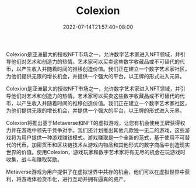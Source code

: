 ﻿---
weight: 
title: "Colexion"
description: "Colexion是亚洲最大的基于区块链的NFT市场，旨在发现和购买由顶级加密艺术家策划的巨星独家数字收藏品。Colexion is Asia's Largest blockchain based NFT marketplace to discover and buy exclusive digital collectibles of megastars curated by top crypto artists."
date: 2022-07-14T21:57:40+08:00
lastmod: 2022-07-14T16:45:40+08:00
draft: false
authors: ["june"]
featuredImage: "522.jpg"
link: "https://colexion.io/"
tags: ["Colexion","数字收藏品"]
categories: ["navigation"]
navigation: ["数字收藏品"]
lightgallery: true
toc: true
pinned: false
recommend: false
recommend1: false
---
Colexion是亚洲最大的授权NFT市场之一，允许数字艺术家进入NFT领域，并引导他们对艺术和创造力的热情。艺术家可以买卖这些数字收藏品或不可替代的代币，以产生收入并随着时间的推移创造价值。我们正在建立一个数字艺术家社区，为他们提供无限的增长机会，并提供一个强大的平台，以王牌的形式进入元界。

Colexion是亚洲最大的授权NFT市场之一，允许数字艺术家进入NFT领域，并引导他们对艺术和创造力的热情。艺术家可以买卖这些数字收藏品或不可替代的代币，以产生收入并随着时间的推移创造价值。我们正在建立一个数字艺术家社区，为他们提供无限的增长机会，并提供一个强大的平台，以王牌的形式进入元界。

Colexion将推出基于Metaverse和NFT的虚拟游戏，让您有机会使用王牌获得权力并在游戏中领先于竞争对手。我们还计划推出其他几款独一无二的游戏，这些游戏将为用户提供一种游戏赚钱模式。游戏赚取是一个全新的范式，基于使用不可替代的代币，加密货币和区块链技术从游戏内物品和其他形式的数字商品中创造现实世界的价值。使用Colexion，游戏玩家和数字艺术家将有无尽的机会在玩游戏时收集，战斗和赚取奖励。

Metaverse游戏为用户提供了在虚拟世界中共存的机会，他们可以在虚拟世界中获利，将游戏体验货币化，进行互动并拥有逼真的资产。